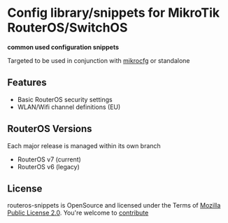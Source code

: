 Config library/snippets for MikroTik RouterOS/SwitchOS
============================================================

**common used configuration snippets**

Targeted to be used in conjunction with [mikrocfg](https://github.com/AenonDynamics/mikrocfg) or standalone

Features
------------------

* Basic RouterOS security settings
* WLAN/Wifi channel definitions (EU)

RouterOS Versions
------------------

Each major release is managed within its own branch

* RouterOS v7 (current)
* RouterOS v6 (legacy)

## License ##
routeros-snippets is OpenSource and licensed under the Terms of [Mozilla Public License 2.0](https://opensource.org/licenses/MPL-2.0). You're welcome to [contribute](docs/CONTRIBUTING.md)
